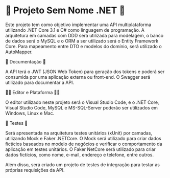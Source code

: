 # 🚀 Projeto Sem Nome .NET 🚀

Este projeto tem como objetivo implementar uma API multiplataforma utilizando .NET Core 3.1 e C# como linguagem de programação. A arquitetura em camadas com DDD será utilizada para modelagem, o banco de dados será o MySQL e o ORM a ser utilizado será o Entity Framework Core. Para mapeamento entre DTO e modelos do domínio, será utilizado o AutoMapper.

📜 Documentação 📜

A API terá o JWT (JSON Web Token) para geração dos tokens e poderá ser consumida por uma aplicação externa ou front-end. O Swagger será utilizado para documentar a API.

👨‍💻 Editor e Plataforma 👩‍💻

O editor utilizado neste projeto será o Visual Studio Code, e o .NET Core, Visual Studio Code, MySQL e MS-SQL-Server poderão ser utilizados em Windows, Linux e Mac.

🧪 Testes 🧪

Será apresentada na arquitetura testes unitários (xUnit) por camadas, utilizando Mock e Faker .NETCore. O Mock será utilizado para criar dados fictícios baseados no modelo de negócios e verificar o comportamento da aplicação em testes unitários. O Faker NetCore será utilizado para criar dados fictícios, como nome, e-mail, endereço e telefone, entre outros.

Além disso, será criado um projeto de testes de integração para testar as próprias requisições da API.
